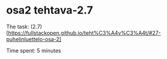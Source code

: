 # osa2 tehtava-2.7

The task: (2.7)[https://fullstackopen.github.io/teht%C3%A4v%C3%A4t/#27-puhelinluettelo-osa-2]

Time spent: 5 minutes
